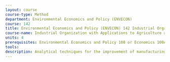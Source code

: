 ```yaml
---
layout: course 
course-type: Method
department: Environmental Economics and Policy (ENVECON)
course: 142
title: Environmental Economics and Policy (ENVECON) 142 Industrial Organization with Applications to Agriculture and Natural Resources
course-name: Industrial Organization with Applications to Agriculture and Natural Resources
units: 4
prerequisites: Environmental Economics and Policy 100 or Economics 100A or 101A
tools: 
description: Analytical techniques for the improvement of manufacturing performance along the dimensions of productivity, quality, customer service, and throughput. Techniques for yield analysis, process control, inspection sampling, equipment efficiency analysis, cycle time reduction, and on-time delivery improvement. Applications on semiconductor manufacturing or other industrial settings.
---
```

